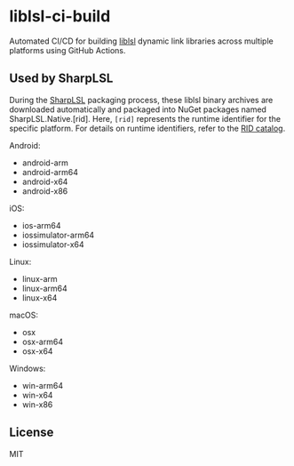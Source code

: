 # liblsl-ci-build

Automated CI/CD for building [liblsl](https://github.com/sccn/liblsl) dynamic link libraries across multiple platforms using GitHub Actions.

## Used by SharpLSL

During the [SharpLSL](https://github.com/myd7349/SharpLSL) packaging process, these liblsl binary archives are downloaded automatically and packaged into NuGet packages named SharpLSL.Native.[rid]. Here, `[rid]` represents the runtime identifier for the specific platform. For details on runtime identifiers, refer to the [RID catalog](https://learn.microsoft.com/en-us/dotnet/core/rid-catalog).

Android:

- android-arm
- android-arm64
- android-x64
- android-x86

iOS:

- ios-arm64
- iossimulator-arm64
- iossimulator-x64

Linux:

- linux-arm
- linux-arm64
- linux-x64

macOS:

- osx
- osx-arm64
- osx-x64

Windows:

- win-arm64
- win-x64
- win-x86

## License

MIT
